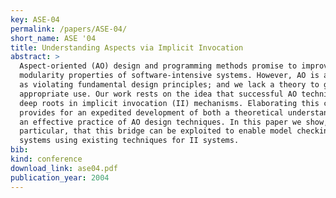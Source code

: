 ```yaml
---
key: ASE-04
permalink: /papers/ASE-04/
short_name: ASE '04
title: Understanding Aspects via Implicit Invocation
abstract: >
  Aspect-oriented (AO) design and programming methods promise to improve the
  modularity properties of software-intensive systems. However, AO is also seen
  as violating fundamental design principles; and we lack a theory to guide its
  appropriate use. Our work rests on the idea that successful AO techniques have
  deep roots in implicit invocation (II) mechanisms. Elaborating this connection
  provides for an expedited development of both a theoretical understanding and
  an effective practice of AO design techniques. In this paper we show, in
  particular, that this bridge can be exploited to enable model checking of AO
  systems using existing techniques for II systems.
bib:
kind: conference
download_link: ase04.pdf
publication_year: 2004
---
```

